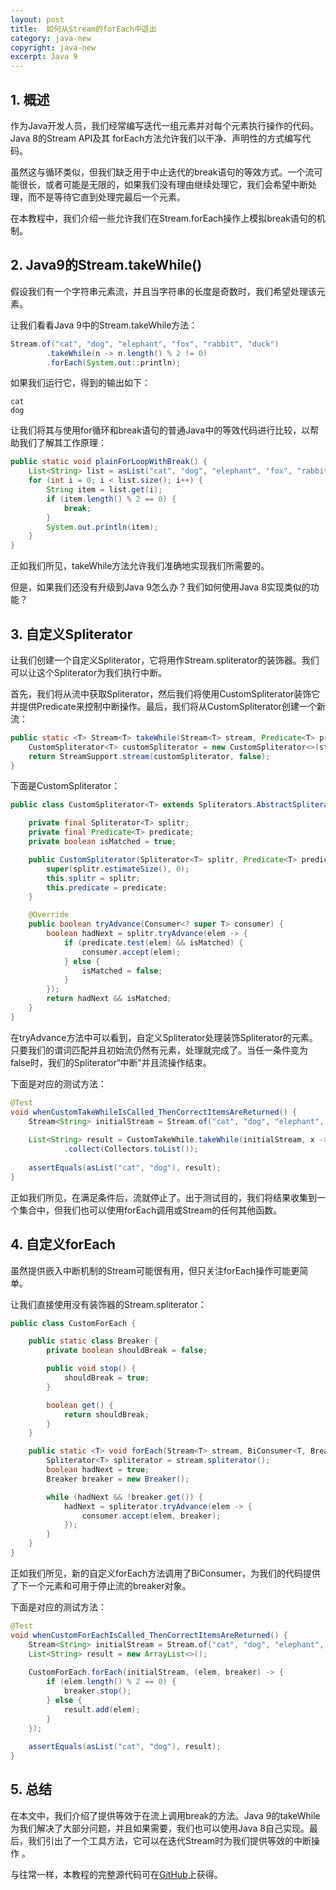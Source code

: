 ```yaml
---
layout: post
title:  如何从Stream的forEach中退出
category: java-new
copyright: java-new
excerpt: Java 9
---
```


## 1. 概述

作为Java开发人员，我们经常编写迭代一组元素并对每个元素执行操作的代码。Java 8的Stream API及其 forEach方法允许我们以干净、声明性的方式编写代码。

虽然这与循环类似，但我们缺乏用于中止迭代的break语句的等效方式。一个流可能很长，或者可能是无限的，如果我们没有理由继续处理它，我们会希望中断处理，而不是等待它直到处理完最后一个元素。

在本教程中，我们介绍一些允许我们在Stream.forEach操作上模拟break语句的机制。

## 2. Java9的Stream.takeWhile()

假设我们有一个字符串元素流，并且当字符串的长度是奇数时，我们希望处理该元素。

让我们看看Java 9中的Stream.takeWhile方法：

```java
Stream.of("cat", "dog", "elephant", "fox", "rabbit", "duck")
		.takeWhile(n -> n.length() % 2 != 0)
		.forEach(System.out::println);
```

如果我们运行它，得到的输出如下：

```plaintext
cat
dog
```

让我们将其与使用for循环和break语句的普通Java中的等效代码进行比较，以帮助我们了解其工作原理：

```java
public static void plainForLoopWithBreak() {
	List<String> list = asList("cat", "dog", "elephant", "fox", "rabbit", "duck");
	for (int i = 0; i < list.size(); i++) {
		String item = list.get(i);
		if (item.length() % 2 == 0) {
			break;
		}
		System.out.println(item);
	}
}
```

正如我们所见，takeWhile方法允许我们准确地实现我们所需要的。

但是，如果我们还没有升级到Java 9怎么办？我们如何使用Java 8实现类似的功能？

## 3. 自定义Spliterator

让我们创建一个自定义Spliterator，它将用作Stream.spliterator的装饰器。我们可以让这个Spliterator为我们执行中断。

首先，我们将从流中获取Spliterator，然后我们将使用CustomSpliterator装饰它并提供Predicate来控制中断操作。最后，我们将从CustomSpliterator创建一个新流：

```java
public static <T> Stream<T> takeWhile(Stream<T> stream, Predicate<T> predicate) {
	CustomSpliterator<T> customSpliterator = new CustomSpliterator<>(stream.spliterator(), predicate);
	return StreamSupport.stream(customSpliterator, false);
}
```

下面是CustomSpliterator：

```java
public class CustomSpliterator<T> extends Spliterators.AbstractSpliterator<T> {

	private final Spliterator<T> splitr;
	private final Predicate<T> predicate;
	private boolean isMatched = true;

	public CustomSpliterator(Spliterator<T> splitr, Predicate<T> predicate) {
		super(splitr.estimateSize(), 0);
		this.splitr = splitr;
		this.predicate = predicate;
	}

	@Override
	public boolean tryAdvance(Consumer<? super T> consumer) {
		boolean hadNext = splitr.tryAdvance(elem -> {
			if (predicate.test(elem) && isMatched) {
				consumer.accept(elem);
			} else {
				isMatched = false;
			}
		});
		return hadNext && isMatched;
	}
}
```

在tryAdvance方法中可以看到，自定义Spliterator处理装饰Spliterator的元素。只要我们的谓词匹配并且初始流仍然有元素，处理就完成了。当任一条件变为false时，我们的Spliterator“中断”并且流操作结束。

下面是对应的测试方法：

```java
@Test
void whenCustomTakeWhileIsCalled_ThenCorrectItemsAreReturned() {
	Stream<String> initialStream = Stream.of("cat", "dog", "elephant", "fox", "rabbit", "duck");
    
	List<String> result = CustomTakeWhile.takeWhile(initialStream, x -> x.length() % 2 != 0)
			.collect(Collectors.toList());
    
	assertEquals(asList("cat", "dog"), result);
}
```

正如我们所见，在满足条件后，流就停止了。出于测试目的，我们将结果收集到一个集合中，但我们也可以使用forEach调用或Stream的任何其他函数。

## 4. 自定义forEach

虽然提供嵌入中断机制的Stream可能很有用，但只关注forEach操作可能更简单。

让我们直接使用没有装饰器的Stream.spliterator：

```java
public class CustomForEach {

	public static class Breaker {
		private boolean shouldBreak = false;

		public void stop() {
			shouldBreak = true;
		}

		boolean get() {
			return shouldBreak;
		}
	}

	public static <T> void forEach(Stream<T> stream, BiConsumer<T, Breaker> consumer) {
		Spliterator<T> spliterator = stream.spliterator();
		boolean hadNext = true;
		Breaker breaker = new Breaker();

		while (hadNext && !breaker.get()) {
			hadNext = spliterator.tryAdvance(elem -> {
				consumer.accept(elem, breaker);
			});
		}
	}
}
```

正如我们所见，新的自定义forEach方法调用了BiConsumer，为我们的代码提供了下一个元素和可用于停止流的breaker对象。

下面是对应的测试方法：

```java
@Test
void whenCustomForEachIsCalled_ThenCorrectItemsAreReturned() {
	Stream<String> initialStream = Stream.of("cat", "dog", "elephant", "fox", "rabbit", "duck");
	List<String> result = new ArrayList<>();
    
	CustomForEach.forEach(initialStream, (elem, breaker) -> {
		if (elem.length() % 2 == 0) {
			breaker.stop();
		} else {
			result.add(elem);
		}
	});
    
	assertEquals(asList("cat", "dog"), result);
}
```

## 5. 总结

在本文中，我们介绍了提供等效于在流上调用break的方法。Java 9的takeWhile为我们解决了大部分问题，并且如果需要，我们也可以使用Java 8自己实现。最后，我们引出了一个工具方法，它可以在迭代Stream时为我们提供等效的中断操作 。

与往常一样，本教程的完整源代码可在[GitHub](https://github.com/tuyucheng7/taketoday-tutorial4j/tree/master/java-core-modules/java-9-streams)上获得。